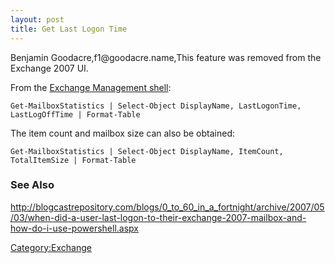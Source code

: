 ```yaml
---
layout: post 
title: Get Last Logon Time
---
```


Benjamin Goodacre,f1\@goodacre.name,This feature was removed from the
Exchange 2007 UI.

From the [Exchange Management
shell](http://technet.microsoft.com/en-us/library/bb123778.aspx):

    Get-MailboxStatistics | Select-Object DisplayName, LastLogonTime, LastLogOffTime | Format-Table

The item count and mailbox size can also be obtained:

    Get-MailboxStatistics | Select-Object DisplayName, ItemCount, TotalItemSize | Format-Table

### See Also

<http://blogcastrepository.com/blogs/0_to_60_in_a_fortnight/archive/2007/05/03/when-did-a-user-last-logon-to-their-exchange-2007-mailbox-and-how-do-i-use-powershell.aspx>

[Category:Exchange](Category:Exchange "wikilink")
